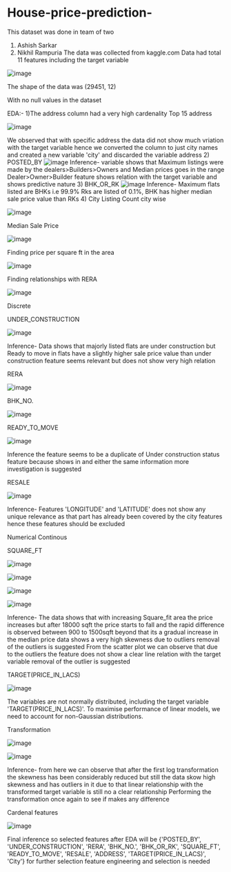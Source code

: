# House-price-prediction-
This dataset was done in team of two 
1) Ashish Sarkar 
2) Nikhil Rampuria 
The data was collected from kaggle.com 
Data had total 11 features including the target variable 

![image](https://user-images.githubusercontent.com/63114455/109431015-4896f580-7a2a-11eb-8df3-1ac3fbde9b15.png)










The shape of the data was 
(29451, 12)




With no null values in the dataset 



EDA:- 
1)The address column had a very high cardenality 
  Top 15 address 


![image](https://user-images.githubusercontent.com/63114455/109431038-7da34800-7a2a-11eb-8655-a0c703290212.png)
  
  
  
  
 
 
 




We observed that with specific address the data did not show much vriation with the target variable hence we converted the column to just city names and created a new variable     'city' and discarded the variable address 
2) POSTED_BY
   ![image](https://user-images.githubusercontent.com/63114455/109431125-d5da4a00-7a2a-11eb-8639-6b4054e315cd.png)
Inference- variable shows that Maximum listings were made by the dealers>Builders>Owners and Median prices goes in the range Dealer>Owner>Builder feature shows relation with the target variable and shows predictive nature
3)  BHK_OR_RK
    ![image](https://user-images.githubusercontent.com/63114455/109431140-eab6dd80-7a2a-11eb-98d5-0233ff054c1d.png)
Inference- Maximum flats listed are BHKs i.e 99.9% Rks are listed of 0.1%, BHK has higher median sale price value than RKs
4) City
Listing Count city wise

![image](https://user-images.githubusercontent.com/63114455/109431197-4b461a80-7a2b-11eb-9a3c-b34ff8ea2778.png)
   
   
Median Sale Price     
   
![image](https://user-images.githubusercontent.com/63114455/109431235-716bba80-7a2b-11eb-9ce4-d034049ab156.png)
 








Finding price per square ft in the area


![image](https://user-images.githubusercontent.com/63114455/109431486-e4296580-7a2c-11eb-8901-347846b0f22f.png)












Finding relationships with RERA


![image](https://user-images.githubusercontent.com/63114455/109431516-120eaa00-7a2d-11eb-859c-15a9cfb91923.png)









Discrete




UNDER_CONSTRUCTION





![image](https://user-images.githubusercontent.com/63114455/109431550-34a0c300-7a2d-11eb-93c8-c16f76a70a31.png)












Inference- Data shows that majorly listed flats are under construction but Ready to move in flats have a slightly higher sale price value than under construction feature seems relevant but does not show very high relation







RERA






![image](https://user-images.githubusercontent.com/63114455/109431565-484c2980-7a2d-11eb-96a4-322f4def7763.png)













BHK_NO.







![image](https://user-images.githubusercontent.com/63114455/109431576-55691880-7a2d-11eb-9690-74e1f937c685.png)









READY_TO_MOVE






![image](https://user-images.githubusercontent.com/63114455/109431583-61ed7100-7a2d-11eb-9dbe-deef4038bad8.png)












Inference the feature seems to be a duplicate of Under construction status feature because shows in and either the same information more investigation is suggested






RESALE





![image](https://user-images.githubusercontent.com/63114455/109431611-7598d780-7a2d-11eb-8ead-d82100c0e690.png)















Inference- Features 'LONGITUDE' and 'LATITUDE' does not show any unique relevance as that part has already been covered by the city features hence these features should be excluded









Numerical
Continous






SQUARE_FT

![image](https://user-images.githubusercontent.com/63114455/109431644-93fed300-7a2d-11eb-8c72-f75ba5a30aa9.png)













![image](https://user-images.githubusercontent.com/63114455/109431647-99f4b400-7a2d-11eb-9250-60d3408cdbca.png)













![image](https://user-images.githubusercontent.com/63114455/109431656-a0832b80-7a2d-11eb-8e2a-e7a015385d69.png)















![image](https://user-images.githubusercontent.com/63114455/109431682-bd1f6380-7a2d-11eb-9ea2-16809ee49341.png)















Inference- The data shows that with increasing Square_fit area the price increases but after 18000 sqft the price starts to fall and the rapid difference is observed between 900 to 1500sqft beyond that its a gradual increase in the median price data shows a very high skewness due to outliers removal of the outliers is suggested
From the scatter plot we can observe that due to the outliers the feature does not show a clear line relation with the target variable removal of the outlier is suggested










TARGET(PRICE_IN_LACS)






![image](https://user-images.githubusercontent.com/63114455/109431712-ecce6b80-7a2d-11eb-9538-a0c5fc882e6e.png)





The variables are not normally distributed, including the target variable 'TARGET(PRICE_IN_LACS)'.
To maximise performance of linear models, we need to account for non-Gaussian distributions.







Transformation 


![image](https://user-images.githubusercontent.com/63114455/109431745-0f608480-7a2e-11eb-9e62-252a1e062368.png)










![image](https://user-images.githubusercontent.com/63114455/109431751-17b8bf80-7a2e-11eb-8383-e0632cb908f9.png)











Inference- from here we can observe that after the first log transformation the skewness has been considerably reduced but still the data skow high skewness and has outliers in it due to that linear relationship with the transformed target variable is still no a clear relationship 
Performing the transformation once again to see if makes any difference











Cardenal features 





![image](https://user-images.githubusercontent.com/63114455/109431777-361ebb00-7a2e-11eb-835c-a7ec6a62d2e4.png)













Final inference so selected features after EDA will be {'POSTED_BY', 'UNDER_CONSTRUCTION', 'RERA', 'BHK_NO.', 'BHK_OR_RK', 'SQUARE_FT', 'READY_TO_MOVE', 'RESALE', 'ADDRESS', 'TARGET(PRICE_IN_LACS)', 'City'} for further selection feature engineering and selection is needed 

